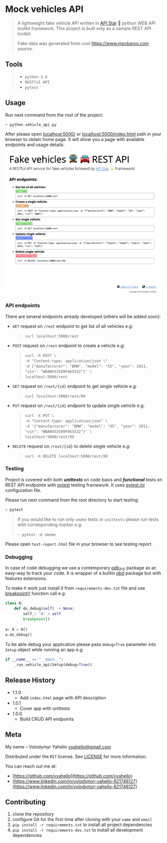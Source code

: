 # Mock vehicles API
>A lightweight fake vehicle API written in [API Star](https://docs.apistar.com/) 🌟 python WEB API toolkit framework. 
>This project is built only as a sample REST API toolkit.
>
>Fake data was generated from cool https://www.mockaroo.com source.

## Tools
> - `python 3.8`
> - `RESTful API`
> - `pytest`

## Usage
Run next command from the root of the project:
```bash
~ python vehicle_api.py
```

After please open [localhost:5000/](localhost:5000/) or [localhost:5000/index.html](localhost:5000/index.html) path in your browser to obtain home page. 
It will show you a page with available endpoints and usage details:

![Screenshot](static/demo.png)

### API endpoints
There are several endpoints already developed (others will be added soon):
  - `GET` request on `/rest` endpoint to get list of all vehicles e.g:
    > `curl localhost:5000/rest`
  - `POST` request on `/rest` endpoint to create a vehicle e.g:
    > `curl -X POST \` \
    `-H "Content-type: application/json \"` \
    `-d {"manufacturer": "BMW", "model": "X5", "year": 2011, "vin": "WBAWV53589P465532"}' \` \
    `localhost:5000/rest`
  - `GET` request on `/rest/{id}` endpoint to get single vehicle e.g:
    > `curl localhost:5000/rest/99`
  - `PUT` request on `/rest/{id}` endpoint to update single vehicle e.g:
    > `curl -X PUT \` \
    `-H "Content-type: application/json" \` \
    `-d '{"manufacturer": "BMW", "model": "X5", "year": 2011, "vin": "WBAWV53589P465532"}' \` \
    `localhost:5000/rest/99`
  - `DELETE` request on `/rest/{id}` to delete single vehicle e.g:
    > `curl -X DELETE localhost:5000/rest/99`

### Testing
Project is covered with both **_unittests_** on code basis and **_functional_** tests on REST API endpoints with [pytest](https://docs.pytest.org/en/latest) testing framework.
It uses [pytest.ini](pytest.ini) configuration file.

Please run next command from the root directory to start testing:
```bash
~ pytest
```
> If you would like to run only `smoke` tests or `unittests` please run tests with corresponding marker e.g:
> 
>`~ pytest -m smoke`

Please open `test-report.html` file in your browser to see testing report.

### Debugging
In case of code debugging we use a contemporary [pdb++](https://pypi.org/project/pdbpp) package as an easy-way to track your code.
It is wrapper of a builtin [pbd](https://docs.python.org/3/library/pdb.html) package but with features extensions.

To make it work just install it from `requirements-dev.txt` file and use [breakpoint()](https://docs.python.org/3/library/functions.html#breakpoint) function call e.g:
```python
class A:    
    def do_debug(self) -> None:
        self_: "A" = self
        breakpoint()

a: A = A()
a.do_debug()
```

To be able debug your application please pass `debug=True` parameter into `Setup` object while running an app e.g:
```python
if __name__ == "__main__":
    _run_vehicle_api(Setup(debug=True))
```

## Release History

* 1.1.0
    * Add `index.html` page with API description
* 1.0.1
    * Cover app with unittests
* 1.0.0
    * Build CRUD API endpoints

## Meta
My name – Volodymyr Yahello vyahello@gmail.com

Distributed under the `MIT` license. See [LICENSE](LICENSE.md) for more information.

You can reach out me at:
* [https://github.com/vyahello](https://github.com/vyahello)
* [https://www.linkedin.com/in/volodymyr-yahello-821746127](https://www.linkedin.com/in/volodymyr-yahello-821746127)

## Contributing
1. clone the repository
2. configure Git for the first time after cloning with your `name` and `email`
3. `pip install -r requirements.txt` to install all project dependencies
4. `pip install -r requirements-dev.txt` to install all development dependencies
